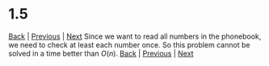 # 1.5
[Back](README.md) | [Previous](1.4.md) | [Next](1.6.md)
Since we want to read all numbers in the phonebook, we need to check at least each number once. So this problem cannot be solved in a time better than $O(n)$.
[Back](README.md) | [Previous](1.4.md) | [Next](1.6.md)